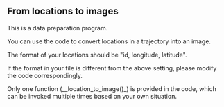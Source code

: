 ## From locations to images

This is a data preparation program.

You can use the code to convert locations in a trajectory into an image.

The format of your locations should be "id, longitude, latitude".

If the format in your file is different from the above setting, please modify the code correspondingly.

Only one function (__location_to_image()_) is provided in the code, which can be invoked multiple times based on your own situation.